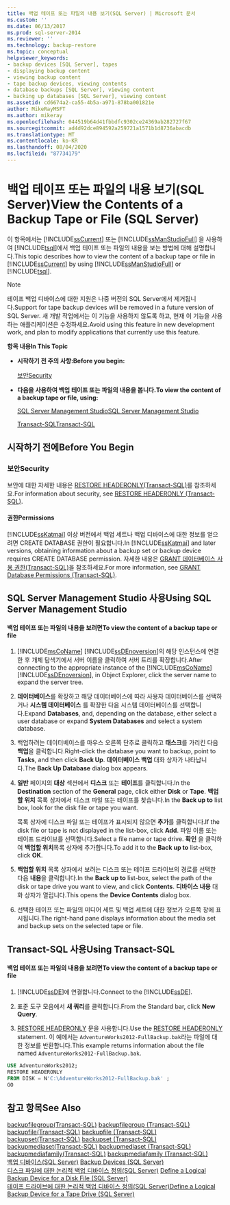 ```yaml
---
title: 백업 테이프 또는 파일의 내용 보기(SQL Server) | Microsoft 문서
ms.custom: ''
ms.date: 06/13/2017
ms.prod: sql-server-2014
ms.reviewer: ''
ms.technology: backup-restore
ms.topic: conceptual
helpviewer_keywords:
- backup devices [SQL Server], tapes
- displaying backup content
- viewing backup content
- tape backup devices, viewing contents
- database backups [SQL Server], viewing content
- backing up databases [SQL Server], viewing content
ms.assetid: cd6674a2-ca55-4b5a-a971-878ba001821e
author: MikeRayMSFT
ms.author: mikeray
ms.openlocfilehash: 044519b64d41fbbdfc9302ce24369ab282727f67
ms.sourcegitcommit: ad4d92dce894592a259721a1571b1d8736abacdb
ms.translationtype: MT
ms.contentlocale: ko-KR
ms.lasthandoff: 08/04/2020
ms.locfileid: "87734179"
---
```

# <a name="view-the-contents-of-a-backup-tape-or-file-sql-server"></a><span data-ttu-id="c5594-102">백업 테이프 또는 파일의 내용 보기(SQL Server)</span><span class="sxs-lookup"><span data-stu-id="c5594-102">View the Contents of a Backup Tape or File (SQL Server)</span></span>
  <span data-ttu-id="c5594-103">이 항목에서는 [!INCLUDE[ssCurrent](../../includes/sscurrent-md.md)] 또는 [!INCLUDE[ssManStudioFull](../../includes/ssmanstudiofull-md.md)] 을 사용하여 [!INCLUDE[tsql](../../includes/tsql-md.md)]에서 백업 테이프 또는 파일의 내용을 보는 방법에 대해 설명합니다.</span><span class="sxs-lookup"><span data-stu-id="c5594-103">This topic describes how to view the content of a backup tape or file in [!INCLUDE[ssCurrent](../../includes/sscurrent-md.md)] by using [!INCLUDE[ssManStudioFull](../../includes/ssmanstudiofull-md.md)] or [!INCLUDE[tsql](../../includes/tsql-md.md)].</span></span>  
  
> [!NOTE]  
>  <span data-ttu-id="c5594-104">테이프 백업 디바이스에 대한 지원은 나중 버전의 SQL Server에서 제거됩니다.</span><span class="sxs-lookup"><span data-stu-id="c5594-104">Support for tape backup devices will be removed in a future version of SQL Server.</span></span> <span data-ttu-id="c5594-105">새 개발 작업에서는 이 기능을 사용하지 않도록 하고, 현재 이 기능을 사용하는 애플리케이션은 수정하세요.</span><span class="sxs-lookup"><span data-stu-id="c5594-105">Avoid using this feature in new development work, and plan to modify applications that currently use this feature.</span></span>  
  
 <span data-ttu-id="c5594-106">**항목 내용**</span><span class="sxs-lookup"><span data-stu-id="c5594-106">**In This Topic**</span></span>  
  
-   <span data-ttu-id="c5594-107">**시작하기 전 주의 사항:**</span><span class="sxs-lookup"><span data-stu-id="c5594-107">**Before you begin:**</span></span>  
  
     [<span data-ttu-id="c5594-108">보안</span><span class="sxs-lookup"><span data-stu-id="c5594-108">Security</span></span>](#Security)  
  
-   <span data-ttu-id="c5594-109">**다음을 사용하여 백업 테이프 또는 파일의 내용을 봅니다.**</span><span class="sxs-lookup"><span data-stu-id="c5594-109">**To view the content of a backup tape or file, using:**</span></span>  
  
     [<span data-ttu-id="c5594-110">SQL Server Management Studio</span><span class="sxs-lookup"><span data-stu-id="c5594-110">SQL Server Management Studio</span></span>](#SSMSProcedure)  
  
     [<span data-ttu-id="c5594-111">Transact-SQL</span><span class="sxs-lookup"><span data-stu-id="c5594-111">Transact-SQL</span></span>](#TsqlProcedure)  
  
##  <a name="before-you-begin"></a><a name="BeforeYouBegin"></a> <span data-ttu-id="c5594-112">시작하기 전에</span><span class="sxs-lookup"><span data-stu-id="c5594-112">Before You Begin</span></span>  
  
###  <a name="security"></a><a name="Security"></a> <span data-ttu-id="c5594-113">보안</span><span class="sxs-lookup"><span data-stu-id="c5594-113">Security</span></span>  
 <span data-ttu-id="c5594-114">보안에 대한 자세한 내용은 [RESTORE HEADERONLY&#40;Transact-SQL&#41;](/sql/t-sql/statements/restore-statements-headeronly-transact-sql)를 참조하세요.</span><span class="sxs-lookup"><span data-stu-id="c5594-114">For information about security, see [RESTORE HEADERONLY &#40;Transact-SQL&#41;](/sql/t-sql/statements/restore-statements-headeronly-transact-sql).</span></span>  
  
####  <a name="permissions"></a><a name="Permissions"></a> <span data-ttu-id="c5594-115">권한</span><span class="sxs-lookup"><span data-stu-id="c5594-115">Permissions</span></span>  
 <span data-ttu-id="c5594-116">[!INCLUDE[ssKatmai](../../includes/sskatmai-md.md)] 이상 버전에서 백업 세트나 백업 디바이스에 대한 정보를 얻으려면 CREATE DATABASE 권한이 필요합니다.</span><span class="sxs-lookup"><span data-stu-id="c5594-116">In [!INCLUDE[ssKatmai](../../includes/sskatmai-md.md)] and later versions, obtaining information about a backup set or backup device requires CREATE DATABASE permission.</span></span> <span data-ttu-id="c5594-117">자세한 내용은 [GRANT 데이터베이스 사용 권한&#40;Transact-SQL&#41;](/sql/t-sql/statements/grant-database-permissions-transact-sql)을 참조하세요.</span><span class="sxs-lookup"><span data-stu-id="c5594-117">For more information, see [GRANT Database Permissions &#40;Transact-SQL&#41;](/sql/t-sql/statements/grant-database-permissions-transact-sql).</span></span>  
  
##  <a name="using-sql-server-management-studio"></a><a name="SSMSProcedure"></a> <span data-ttu-id="c5594-118">SQL Server Management Studio 사용</span><span class="sxs-lookup"><span data-stu-id="c5594-118">Using SQL Server Management Studio</span></span>  
  
#### <a name="to-view-the-content-of-a-backup-tape-or-file"></a><span data-ttu-id="c5594-119">백업 테이프 또는 파일의 내용을 보려면</span><span class="sxs-lookup"><span data-stu-id="c5594-119">To view the content of a backup tape or file</span></span>  
  
1.  <span data-ttu-id="c5594-120">[!INCLUDE[msCoName](../../includes/msconame-md.md)] [!INCLUDE[ssDEnoversion](../../includes/ssdenoversion-md.md)]의 해당 인스턴스에 연결한 후 개체 탐색기에서 서버 이름을 클릭하여 서버 트리를 확장합니다.</span><span class="sxs-lookup"><span data-stu-id="c5594-120">After connecting to the appropriate instance of the [!INCLUDE[msCoName](../../includes/msconame-md.md)] [!INCLUDE[ssDEnoversion](../../includes/ssdenoversion-md.md)], in Object Explorer, click the server name to expand the server tree.</span></span>  
  
2.  <span data-ttu-id="c5594-121">**데이터베이스**를 확장하고 해당 데이터베이스에 따라 사용자 데이터베이스를 선택하거나 **시스템 데이터베이스** 를 확장한 다음 시스템 데이터베이스를 선택합니다.</span><span class="sxs-lookup"><span data-stu-id="c5594-121">Expand **Databases**, and, depending on the database, either select a user database or expand **System Databases** and select a system database.</span></span>  
  
3.  <span data-ttu-id="c5594-122">백업하려는 데이터베이스를 마우스 오른쪽 단추로 클릭하고 **태스크**를 가리킨 다음 **백업**을 클릭합니다.</span><span class="sxs-lookup"><span data-stu-id="c5594-122">Right-click the database you want to backup, point to **Tasks**, and then click **Back Up**.</span></span> <span data-ttu-id="c5594-123">**데이터베이스 백업** 대화 상자가 나타납니다.</span><span class="sxs-lookup"><span data-stu-id="c5594-123">The **Back Up Database** dialog box appears.</span></span>  
  
4.  <span data-ttu-id="c5594-124">**일반** 페이지의 **대상** 섹션에서 **디스크** 또는 **테이프**를 클릭합니다.</span><span class="sxs-lookup"><span data-stu-id="c5594-124">In the **Destination** section of the **General** page, click either **Disk** or **Tape**.</span></span> <span data-ttu-id="c5594-125">**백업할 위치** 목록 상자에서 디스크 파일 또는 테이프를 찾습니다.</span><span class="sxs-lookup"><span data-stu-id="c5594-125">In the **Back up to** list box, look for the disk file or tape you want.</span></span>  
  
     <span data-ttu-id="c5594-126">목록 상자에 디스크 파일 또는 테이프가 표시되지 않으면 **추가**를 클릭합니다.</span><span class="sxs-lookup"><span data-stu-id="c5594-126">If the disk file or tape is not displayed in the list-box, click **Add**.</span></span> <span data-ttu-id="c5594-127">파일 이름 또는 테이프 드라이브를 선택합니다.</span><span class="sxs-lookup"><span data-stu-id="c5594-127">Select a file name or tape drive.</span></span> <span data-ttu-id="c5594-128">**확인** 을 클릭하여 **백업할 위치**목록 상자에 추가합니다.</span><span class="sxs-lookup"><span data-stu-id="c5594-128">To add it to the **Back up to** list-box, click **OK**.</span></span>  
  
5.  <span data-ttu-id="c5594-129">**백업할 위치** 목록 상자에서 보려는 디스크 또는 테이프 드라이브의 경로를 선택한 다음 **내용**을 클릭합니다.</span><span class="sxs-lookup"><span data-stu-id="c5594-129">In the **Back up to** list-box, select the path of the disk or tape drive you want to view, and click **Contents**.</span></span> <span data-ttu-id="c5594-130">**디바이스 내용** 대화 상자가 열립니다.</span><span class="sxs-lookup"><span data-stu-id="c5594-130">This opens the **Device Contents** dialog box.</span></span>  
  
6.  <span data-ttu-id="c5594-131">선택한 테이프 또는 파일의 미디어 세트 및 백업 세트에 대한 정보가 오른쪽 창에 표시됩니다.</span><span class="sxs-lookup"><span data-stu-id="c5594-131">The right-hand pane displays information about the media set and backup sets on the selected tape or file.</span></span>  
  
##  <a name="using-transact-sql"></a><a name="TsqlProcedure"></a> <span data-ttu-id="c5594-132">Transact-SQL 사용</span><span class="sxs-lookup"><span data-stu-id="c5594-132">Using Transact-SQL</span></span>  
  
#### <a name="to-view-the-content-of-a-backup-tape-or-file"></a><span data-ttu-id="c5594-133">백업 테이프 또는 파일의 내용을 보려면</span><span class="sxs-lookup"><span data-stu-id="c5594-133">To view the content of a backup tape or file</span></span>  
  
1.  <span data-ttu-id="c5594-134">[!INCLUDE[ssDE](../../includes/ssde-md.md)]에 연결합니다.</span><span class="sxs-lookup"><span data-stu-id="c5594-134">Connect to the [!INCLUDE[ssDE](../../includes/ssde-md.md)].</span></span>  
  
2.  <span data-ttu-id="c5594-135">표준 도구 모음에서 **새 쿼리**를 클릭합니다.</span><span class="sxs-lookup"><span data-stu-id="c5594-135">From the Standard bar, click **New Query**.</span></span>  
  
3.  <span data-ttu-id="c5594-136">[RESTORE HEADERONLY](/sql/t-sql/statements/restore-statements-headeronly-transact-sql) 문을 사용합니다.</span><span class="sxs-lookup"><span data-stu-id="c5594-136">Use the [RESTORE HEADERONLY](/sql/t-sql/statements/restore-statements-headeronly-transact-sql) statement.</span></span> <span data-ttu-id="c5594-137">이 예에서는 `AdventureWorks2012-FullBackup.bak`라는 파일에 대한 정보를 반환합니다.</span><span class="sxs-lookup"><span data-stu-id="c5594-137">This example returns information about the file named `AdventureWorks2012-FullBackup.bak`.</span></span>  
  
```sql  
USE AdventureWorks2012;  
RESTORE HEADERONLY   
FROM DISK = N'C:\AdventureWorks2012-FullBackup.bak' ;  
GO  
```  
  
## <a name="see-also"></a><span data-ttu-id="c5594-138">참고 항목</span><span class="sxs-lookup"><span data-stu-id="c5594-138">See Also</span></span>  
 <span data-ttu-id="c5594-139">[backupfilegroup&#40;Transact-SQL&#41;](/sql/relational-databases/system-tables/backupfilegroup-transact-sql) </span><span class="sxs-lookup"><span data-stu-id="c5594-139">[backupfilegroup &#40;Transact-SQL&#41;](/sql/relational-databases/system-tables/backupfilegroup-transact-sql) </span></span>  
 <span data-ttu-id="c5594-140">[backupfile&#40;Transact-SQL&#41;](/sql/relational-databases/system-tables/backupfile-transact-sql) </span><span class="sxs-lookup"><span data-stu-id="c5594-140">[backupfile &#40;Transact-SQL&#41;](/sql/relational-databases/system-tables/backupfile-transact-sql) </span></span>  
 <span data-ttu-id="c5594-141">[backupset&#40;Transact-SQL&#41;](/sql/relational-databases/system-tables/backupset-transact-sql) </span><span class="sxs-lookup"><span data-stu-id="c5594-141">[backupset &#40;Transact-SQL&#41;](/sql/relational-databases/system-tables/backupset-transact-sql) </span></span>  
 <span data-ttu-id="c5594-142">[backupmediaset&#40;Transact-SQL&#41;](/sql/relational-databases/system-tables/backupmediaset-transact-sql) </span><span class="sxs-lookup"><span data-stu-id="c5594-142">[backupmediaset &#40;Transact-SQL&#41;](/sql/relational-databases/system-tables/backupmediaset-transact-sql) </span></span>  
 <span data-ttu-id="c5594-143">[backupmediafamily&#40;Transact-SQL&#41;](/sql/relational-databases/system-tables/backupmediafamily-transact-sql) </span><span class="sxs-lookup"><span data-stu-id="c5594-143">[backupmediafamily &#40;Transact-SQL&#41;](/sql/relational-databases/system-tables/backupmediafamily-transact-sql) </span></span>  
 <span data-ttu-id="c5594-144">[백업 디바이스&#40;SQL Server&#41;](backup-devices-sql-server.md) </span><span class="sxs-lookup"><span data-stu-id="c5594-144">[Backup Devices &#40;SQL Server&#41;](backup-devices-sql-server.md) </span></span>  
 <span data-ttu-id="c5594-145">[디스크 파일에 대한 논리적 백업 디바이스 정의&#40;SQL Server&#41;](define-a-logical-backup-device-for-a-disk-file-sql-server.md) </span><span class="sxs-lookup"><span data-stu-id="c5594-145">[Define a Logical Backup Device for a Disk File &#40;SQL Server&#41;](define-a-logical-backup-device-for-a-disk-file-sql-server.md) </span></span>  
 [<span data-ttu-id="c5594-146">테이프 드라이브에 대한 논리적 백업 디바이스 정의&#40;SQL Server&#41;</span><span class="sxs-lookup"><span data-stu-id="c5594-146">Define a Logical Backup Device for a Tape Drive &#40;SQL Server&#41;</span></span>](define-a-logical-backup-device-for-a-tape-drive-sql-server.md)  
  
  
